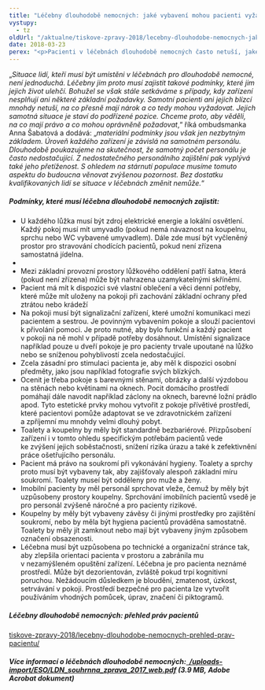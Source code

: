 ```yaml
---
title: "Léčebny dlouhodobě nemocných: jaké vybavení mohou pacienti vyžadovat?"
vystupy:
  - tz
oldUrl: "/aktualne/tiskove-zpravy-2018/lecebny-dlouhodobe-nemocnych-jake-vybaveni-mohou-pacienti-vyzadovat"
date: 2018-03-23
perex: "<p>Pacienti v léčebnách dlouhodobě nemocných často netuší, jaké služby a vybavení mohou očekávat a vyžadovat. Potřebné informace chybí také jejich příbuzným. Přinášíme proto přehled základních materiálních podmínek, které má každé takové zařízení splňovat. Ombudsmanka dlouhodobě monitoruje podmínky lidí, kteří jsou umístěni v léčebnách pro dlouhodobě nemocné. O svých zjištěních pravidelně informuje veřejnost.</p>"
---
```


<!-- imported from the old website -->

„<i>Situace lidí, kteří musí být umístěni v léčebnách pro dlouhodobě nemocné, není jednoduchá. Léčebny jim proto musí zajistit takové podmínky, které jim jejich život ulehčí. Bohužel se však stále setkáváme s případy, kdy zařízení nesplňují ani některé základní požadavky. Samotní pacienti ani jejich blízcí mnohdy netuší, na co přesně mají nárok a co tedy mohou vyžadovat. Jejich samotná situace je staví do podřízené pozice. Chceme proto, aby věděli, na co mají právo a co mohou oprávněně požadovat</i>,“ říká ombudsmanka Anna Šabatová a dodává: „<i>materiální podmínky jsou však jen nezbytným základem. Úroveň každého zařízení je závislá na samotném personálu. Dlouhodobě poukazujeme na skutečnost, že samotný počet personálu je často nedostačující. Z nedostatečného personálního zajištění pak vyplývá také jeho přetíženost. S ohledem na stárnutí populace musíme tomuto aspektu do budoucna věnovat zvýšenou pozornost. Bez dostatku kvalifikovaných lidí se situace v léčebnách změnit nemůže.</i>“    <h5>Podmínky, které musí léčebna dlouhodobě nemocných zajistit:</h5> <ul><li>U každého lůžka musí být zdroj elektrické energie a lokální osvětlení. Každý pokoj musí mít umyvadlo (pokud nemá návaznost na koupelnu, sprchu nebo WC vybavené umyvadlem). Dále zde musí být vyčleněný prostor pro stravování chodících pacientů, pokud není zřízena samostatná jídelna. </li><li> </li><li>Mezi základní provozní prostory lůžkového oddělení patří šatna, která (pokud není zřízena) může být nahrazena uzamykatelnými skříněmi. </li><li>Pacient má mít k dispozici své vlastní oblečení a věci denní potřeby, které může mít uloženy na pokoji při zachování základní ochrany před ztrátou nebo krádeží</li><li>Na pokoji musí být signalizační zařízení, které umožní komunikaci mezi pacientem a sestrou. Je povinným vybavením pokoje a slouží pacientovi k přivolání pomoci. Je proto nutné, aby bylo funkční a každý pacient v pokoji na ně mohl v případě potřeby dosáhnout. Umístění signalizace například pouze u dveří pokoje je pro pacienty trvale upoutané na lůžko nebo se sníženou pohyblivostí zcela nedostačující.</li><li>Zcela zásadní pro stimulaci pacienta je, aby měl k dispozici osobní předměty, jako jsou například fotografie svých blízkých.</li><li>Ocenit je třeba pokoje s barevnými stěnami, obrázky a další výzdobou na stěnách nebo květinami na oknech. Pocit domácího prostředí pomáhají dále navodit například záclony na oknech, barevné ložní prádlo apod. Tyto estetické prvky mohou vytvořit z pokoje přívětivé prostředí, které pacientovi pomůže adaptovat se ve zdravotnickém zařízení a zpříjemní mu mnohdy velmi dlouhý pobyt.</li><li>Toalety a koupelny by měly být standardně bezbariérové. Přizpůsobení zařízení i v tomto ohledu specifickým potřebám pacientů vede ke zvýšení jejich soběstačnosti, snížení rizika úrazu a také k zefektivnění práce ošetřujícího personálu.</li><li>Pacient má právo na soukromí při vykonávání hygieny. Toalety a sprchy proto musí být vybaveny tak, aby zajišťovaly alespoň základní míru soukromí. Toalety museí být odděleny pro muže a ženy.</li><li>Imobilní pacienty by měl personál sprchovat vleže, čemuž by měly být uzpůsobeny prostory koupelny. Sprchování imobilních pacientů vsedě je pro personál zvýšeně náročné a pro pacienty rizikové.</li><li>Koupelny by měly být vybaveny závěsy či jinými prostředky pro zajištění soukromí, nebo by měla být hygiena pacientů prováděna samostatně. Toalety by měly jít zamknout nebo mají být vybaveny jiným způsobem označení obsazenosti.</li><li>Léčebna musí být uzpůsobena po technické a organizační stránce tak, aby zlepšila orientaci pacienta v prostoru a zabránila mu v nezamýšleném opuštění zařízení. Léčebna je pro pacienta neznámé prostředí. Může být dezorientován, zvláště pokud trpí kognitivní poruchou. Nežádoucím důsledkem je bloudění, zmatenost, úzkost, setrvávání v pokoji. Prostředí bezpečné pro pacienta lze vytvořit používáním vhodných pomůcek, úprav, značení či piktogramů.</li></ul><p></p><h5>Léčebny dlouhodobě nemocných: přehled práv pacientů</h5><p><a href="https://www.ochrance.cz/aktualne/tiskove-zpravy-2018/lecebny-dlouhodobe-nemocnych-prehled-prav-pacientu/">tiskove-zpravy-2018/lecebny-dlouhodobe-nemocnych-prehled-prav-pacientu/</a></p><p></p><h5>Více informací o léčebnách dlouhodobě nemocných:<a title="Otevření do nového okna" href="/uploads-import/ESO/LDN_souhrnna_zprava_2017_web.pdf" target="_blank">  /uploads-import/ESO/LDN_souhrnna_zprava_2017_web.pdf</a> (3.9 MB, Adobe Acrobat dokument)</h5><p> </p>
